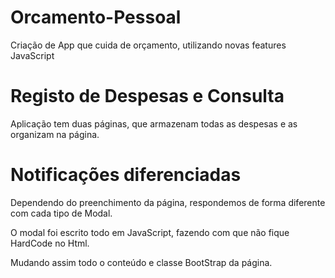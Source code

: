 # Orcamento-Pessoal
Criação de App que cuida de orçamento, utilizando novas features JavaScript

# Registo de Despesas e Consulta
Aplicação tem duas páginas, que armazenam todas as despesas e as organizam na página.

# Notificações diferenciadas 
Dependendo do preenchimento da página, respondemos de forma diferente com cada tipo de Modal.

O modal foi escrito todo em JavaScript, fazendo com que não fique HardCode no Html.

Mudando assim todo o conteúdo e classe BootStrap da página.
